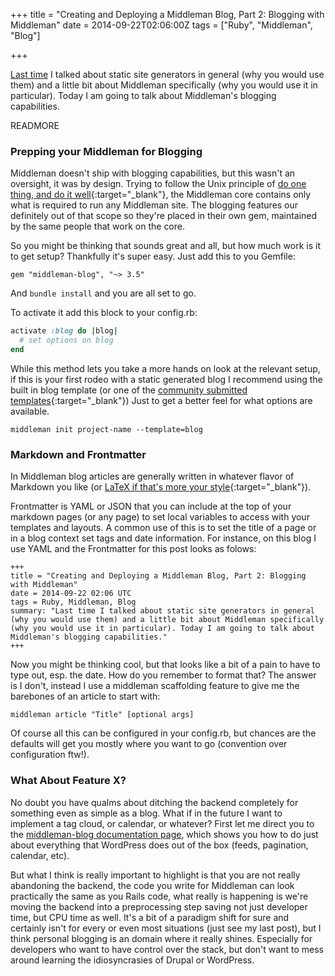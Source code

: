 +++
title = "Creating and Deploying a Middleman Blog, Part 2: Blogging with Middleman"
date = 2014-09-22T02:06:00Z
tags = ["Ruby", "Middleman", "Blog"]

+++

[Last time](/2014/09/14/creating-and-deploying-a-middleman-blog-part-1-what-s-middleman/) I talked about static site generators in general (why you would use them) and a little bit about Middleman specifically (why you would use it in particular). Today I am going to talk about Middleman's blogging capabilities.

READMORE

### Prepping your Middleman for Blogging

Middleman doesn't ship with blogging capabilities, but this wasn't an oversight, it was by design. Trying to follow the Unix principle of [do one thing, and do it well](http://en.wikipedia.org/wiki/Unix_philosophy#Doug_McIlroy_on_Unix_programming){:target="_blank"}, the Middleman core contains only what is required to run any Middleman site. The blogging features our definitely out of that scope so they're placed in their own gem, maintained by the same people that work on the core.

So you might be thinking that sounds great and all, but how much work is it to get setup? Thankfully it's super easy. Just add this to you Gemfile:

~~~
gem "middleman-blog", "~> 3.5"
~~~

And `bundle install` and you are all set to go.

To activate it add this block to your config.rb:

~~~ruby
activate :blog do |blog|
  # set options on blog
end
~~~

While this method lets you take a more hands on look at the relevant setup, if this is your first rodeo with a static generated blog I recommend using the built in blog template (or one of the [community submitted templates](http://directory.middlemanapp.com/#/templates/blog){:target="_blank"}) Just to get a better feel for what options are available.

~~~
middleman init project-name --template=blog
~~~

### Markdown and Frontmatter

In Middleman blog articles are generally written in whatever flavor of Markdown you like (or [LaTeX if that's more your style](http://rriemann.github.io/middleman-blog-template-duocolor/demo/){:target="_blank"}).

Frontmatter is YAML or JSON that you can include at the top of your markdown pages (or any page) to set local variables to access with your templates and layouts. A common use of this is to set the title of a page or in a blog context set tags and date information. For instance, on this blog I use YAML and the Frontmatter for this post looks as folows:

~~~
+++
title = "Creating and Deploying a Middleman Blog, Part 2: Blogging with Middleman"
date = 2014-09-22 02:06 UTC
tags = Ruby, Middleman, Blog
summary: "Last time I talked about static site generators in general (why you would use them) and a little bit about Middleman specifically (why you would use it in particular). Today I am going to talk about Middleman's blogging capabilities."
+++
~~~

Now you might be thinking cool, but that looks like a bit of a pain to have to type out, esp. the date. How do you remember to format that? The answer is I don't, instead I use a middleman scaffolding feature to give me the barebones of an article to start with:

~~~
middleman article "Title" [optional args]
~~~

Of course all this can be configured in your config.rb, but chances are the defaults will get you mostly where you want to go (convention over configuration ftw!).

### What About Feature X?

No doubt you have qualms about ditching the backend completely for something even as simple as a blog. What if in the future I want to implement a tag cloud, or calendar, or whatever? First let me direct you to the [middleman-blog documentation page](http://middlemanapp.com/basics/blogging/), which shows you how to do just about everything that WordPress does out of the box (feeds, pagination, calendar, etc).

But what I think is really important to highlight is that you are not really abandoning the backend, the code you write for Middleman can look practically the same as you Rails code, what really is happening is we're moving the backend into a preprocessing step saving not just developer time, but CPU time as well. It's a bit of a paradigm shift for sure and certainly isn't for every or even most situations (just see my last post), but I think personal blogging is an domain where it really shines. Especially for developers who want to have control over the stack, but don't want to mess around learning the idiosyncrasies of Drupal or WordPress.
